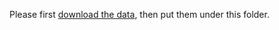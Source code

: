 Please first [download the data](https://drive.google.com/drive/folders/1DvjFUa9gGqalrFAYFzbB2onGXU2K4LNu?usp=sharing), then put them under this folder.
